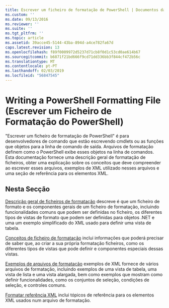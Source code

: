 ```yaml
---
title: Escrever um ficheiro de formatação de PowerShell | Documentos da Microsoft
ms.custom: ''
ms.date: 09/13/2016
ms.reviewer: ''
ms.suite: ''
ms.tgt_pltfrm: ''
ms.topic: article
ms.assetid: 39acce45-5144-43ba-894d-a4ce782fa67d
caps.latest.revision: 13
ms.openlocfilehash: f89f0009972d5237d71cb8f0d1c53cd0ae614b67
ms.sourcegitcommit: b6871f21bd666f9cd71dd336bb3f844cf472b56c
ms.translationtype: MT
ms.contentlocale: pt-PT
ms.lasthandoff: 02/03/2019
ms.locfileid: "56847545"
---
```

# <a name="writing-a-powershell-formatting-file"></a>Writing a PowerShell Formatting File (Escrever um Ficheiro de Formatação do PowerShell)

"Escrever um ficheiro de formatação de PowerShell" é para desenvolvedores de comando que estão escrevendo cmdlets ou as funções que objetos para a linha de comando de saída. Arquivos de formatação definem como o PowerShell exibe esses objetos na linha de comandos. Esta documentação fornece uma descrição geral de formatação de ficheiros, obter uma explicação sobre os conceitos que deve compreender ao escrever esses arquivos, exemplos de XML utilizado nesses arquivos e uma seção de referência para os elementos XML.

## <a name="in-this-section"></a>Nesta Secção

[Descrição geral de ficheiros de formatação](./formatting-file-overview.md) descreve é que um ficheiro de formato e os componentes gerais de um ficheiro de formatação, incluindo funcionalidades comuns que podem ser definidas no ficheiro, os diferentes tipos de vistas de formato que podem ser definidas para objetos .NET e uma um exemplo simplificado do XML usado para definir uma vista de tabela.

[Conceitos de ficheiro de formatação](./formatting-file-concepts.md) inclui informações que poderá precisar de saber que, ao criar a sua própria formatação ficheiros, como os diferentes tipos de vistas que pode definir e componentes especiais dessas vistas.

[Exemplos de arquivos de formatação](./examples-of-formatting-files.md) exemplos de XML fornece de vários arquivos de formatação, incluindo exemplos de uma vista de tabela, uma vista de lista e uma vista alargada, bem como exemplos que mostram como definir funcionalidades, como os conjuntos de seleção, condições de seleção, e controles comuns.

[Formatar referência XML](./format-schema-xml-reference.md) inclui tópicos de referência para os elementos XML usados num arquivo de formatação.
